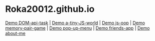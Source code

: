 # Roka20012.github.io

[Demo DOM-api-task](https://roka20012.github.io/dom_practical_task/) 
|
[Demo a-tiny-JS-world](https://roka20012.github.io/a-tiny-JS-world/)
|
[Demo js-oop](https://roka20012.github.io/js-oop/)
|
[Demo memory-pair-game](https://roka20012.github.io/memory-pair-game/)
|
[Demo pop-up-menu](https://roka20012.github.io/pop-up-menu/)
|
[Demo friends-app](https://roka20012.github.io/friends-app/)
|
[Demo about-me](https://roka20012.github.io/about-me/)
